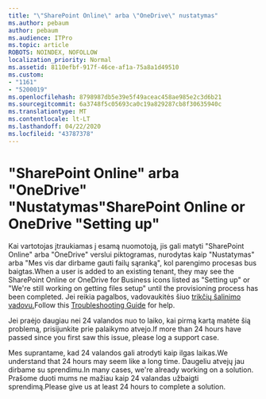 ```yaml
---
title: "\"SharePoint Online\" arba \"OneDrive\" nustatymas"
ms.author: pebaum
author: pebaum
ms.audience: ITPro
ms.topic: article
ROBOTS: NOINDEX, NOFOLLOW
localization_priority: Normal
ms.assetid: 8110efbf-917f-46ce-af1a-75a8a1d49510
ms.custom:
- "1161"
- "5200019"
ms.openlocfilehash: 8798987db5e39e5f49aceac458ae985e2c3d6b21
ms.sourcegitcommit: 6a3748f5c05693ca0c19a829287cb8f30635940c
ms.translationtype: MT
ms.contentlocale: lt-LT
ms.lasthandoff: 04/22/2020
ms.locfileid: "43787378"
---
```

# <a name="sharepoint-online-or-onedrive-setting-up"></a><span data-ttu-id="92664-102">"SharePoint Online" arba "OneDrive" "Nustatymas"</span><span class="sxs-lookup"><span data-stu-id="92664-102">SharePoint Online or OneDrive "Setting up"</span></span>

<span data-ttu-id="92664-103">Kai vartotojas įtraukiamas į esamą nuomotoją, jis gali matyti "SharePoint Online" arba "OneDrive" verslui piktogramas, nurodytas kaip "Nustatymas" arba "Mes vis dar dirbame gauti failų sąranką", kol parengimo procesas bus baigtas.</span><span class="sxs-lookup"><span data-stu-id="92664-103">When a user is added to an existing tenant, they may see the SharePoint Online or OneDrive for Business icons listed as "Setting up" or "We're still working on getting files setup" until the provisioning process has been completed.</span></span> <span data-ttu-id="92664-104">Jei reikia pagalbos, vadovaukitės šiuo [trikčių šalinimo vadovu.](https://docs.microsoft.com/sharepoint/support/sites/troubleshooting-guide-for-sites-stopped-at-provisioning)</span><span class="sxs-lookup"><span data-stu-id="92664-104">Follow this [Troubleshooting Guide](https://docs.microsoft.com/sharepoint/support/sites/troubleshooting-guide-for-sites-stopped-at-provisioning) for help.</span></span>

<span data-ttu-id="92664-105">Jei praėjo daugiau nei 24 valandos nuo to laiko, kai pirmą kartą matėte šią problemą, prisijunkite prie palaikymo atvejo.</span><span class="sxs-lookup"><span data-stu-id="92664-105">If more than 24 hours have passed since you first saw this issue, please log a support case.</span></span>

<span data-ttu-id="92664-106">Mes suprantame, kad 24 valandos gali atrodyti kaip ilgas laikas.</span><span class="sxs-lookup"><span data-stu-id="92664-106">We understand that 24 hours may seem like a long time.</span></span> <span data-ttu-id="92664-107">Daugeliu atvejų jau dirbame su sprendimu.</span><span class="sxs-lookup"><span data-stu-id="92664-107">In many cases, we're already working on a solution.</span></span> <span data-ttu-id="92664-108">Prašome duoti mums ne mažiau kaip 24 valandas užbaigti sprendimą.</span><span class="sxs-lookup"><span data-stu-id="92664-108">Please give us at least 24 hours to complete a solution.</span></span>

